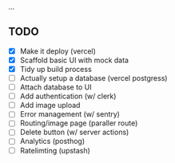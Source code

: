 ...

## TODO

- [x] Make it deploy (vercel)
- [x] Scaffold basic UI with mock data
- [x] Tidy up build process
- [ ] Actually setup a database (vercel postgress)
- [ ] Attach database to UI
- [ ] Add authentication (w/ clerk)
- [ ] Add image upload
- [ ] Error management (w/ sentry)
- [ ] Routing/image page (paraller route)
- [ ] Delete button (w/ server actions)
- [ ] Analytics (posthog)
- [ ] Ratelimting (upstash)